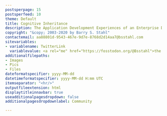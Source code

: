 ```yaml
---
postsperpage: 15
postsperfeed: 10
theme: Default
title: Cognitive Inheritance
description: The Application Development Experiences of an Enterprise Developer
copyright: "&copy; 2003-2020 by Barry S. Stahl"
contactemail: aa88801d-9543-467e-9d7e-8768d2d14aa7@bsstahl.com
sitevariables:
- variablename: TwitterLink
  variablevalue: <a rel="me" href="https://fosstodon.org/@Bsstahl">the Fediverse</a>
additionalfilepaths:
- Images
- Pics
- Files
dateformatspecifier: yyyy-MM-dd
datetimeformatspecifier: yyyy-MM-dd H:mm UTC
itemseparator: "<hr/>"
outputfileextension: html
displaytitleinnavbar: true
useadditionalpagesdropdown: false
additionalpagesdropdownlabel: Community

---
```


